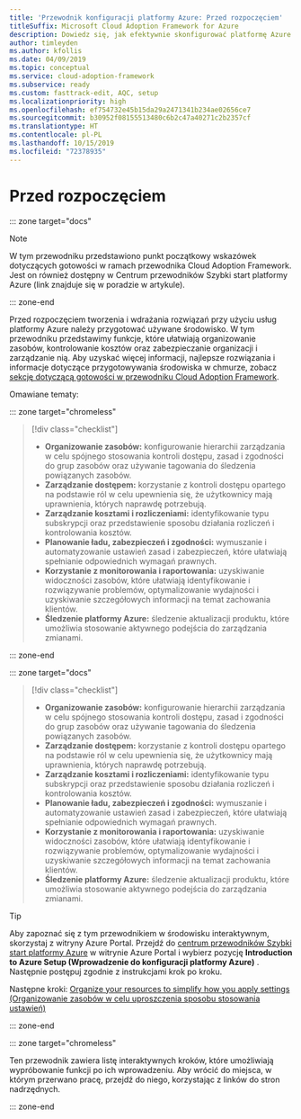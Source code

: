 ```yaml
---
title: 'Przewodnik konfiguracji platformy Azure: Przed rozpoczęciem'
titleSuffix: Microsoft Cloud Adoption Framework for Azure
description: Dowiedz się, jak efektywnie skonfigurować platformę Azure dla swojej organizacji dzięki szczegółowym wytycznym.
author: timleyden
ms.author: kfollis
ms.date: 04/09/2019
ms.topic: conceptual
ms.service: cloud-adoption-framework
ms.subservice: ready
ms.custom: fasttrack-edit, AQC, setup
ms.localizationpriority: high
ms.openlocfilehash: ef754732e45b15da29a2471341b234ae02656ce7
ms.sourcegitcommit: b30952f08155513480c6b2c47a40271c2b2357cf
ms.translationtype: HT
ms.contentlocale: pl-PL
ms.lasthandoff: 10/15/2019
ms.locfileid: "72378935"
---
```

# <a name="before-you-start"></a>Przed rozpoczęciem

::: zone target="docs"
> [!NOTE]
> W tym przewodniku przedstawiono punkt początkowy wskazówek dotyczących gotowości w ramach przewodnika Cloud Adoption Framework. Jest on również dostępny w Centrum przewodników Szybki start platformy Azure (link znajduje się w poradzie w artykule).

::: zone-end

Przed rozpoczęciem tworzenia i wdrażania rozwiązań przy użyciu usług platformy Azure należy przygotować używane środowisko. W tym przewodniku przedstawimy funkcje, które ułatwiają organizowanie zasobów, kontrolowanie kosztów oraz zabezpieczanie organizacji i zarządzanie nią. Aby uzyskać więcej informacji, najlepsze rozwiązania i informacje dotyczące przygotowywania środowiska w chmurze, zobacz [sekcję dotyczącą gotowości w przewodniku Cloud Adoption Framework](../index.md).

Omawiane tematy:

::: zone target="chromeless"

> [!div class="checklist"]
>
> - **Organizowanie zasobów:** konfigurowanie hierarchii zarządzania w celu spójnego stosowania kontroli dostępu, zasad i zgodności do grup zasobów oraz używanie tagowania do śledzenia powiązanych zasobów.
> - **Zarządzanie dostępem:** korzystanie z kontroli dostępu opartego na podstawie ról w celu upewnienia się, że użytkownicy mają uprawnienia, których naprawdę potrzebują.
> - **Zarządzanie kosztami i rozliczeniami:** identyfikowanie typu subskrypcji oraz przedstawienie sposobu działania rozliczeń i kontrolowania kosztów.
> - **Planowanie ładu, zabezpieczeń i zgodności:** wymuszanie i automatyzowanie ustawień zasad i zabezpieczeń, które ułatwiają spełnianie odpowiednich wymagań prawnych.
> - **Korzystanie z monitorowania i raportowania:** uzyskiwanie widoczności zasobów, które ułatwiają identyfikowanie i rozwiązywanie problemów, optymalizowanie wydajności i uzyskiwanie szczegółowych informacji na temat zachowania klientów.
> - **Śledzenie platformy Azure:** śledzenie aktualizacji produktu, które umożliwia stosowanie aktywnego podejścia do zarządzania zmianami.

::: zone-end

::: zone target="docs"

> [!div class="checklist"]
>
> - **Organizowanie zasobów:** konfigurowanie hierarchii zarządzania w celu spójnego stosowania kontroli dostępu, zasad i zgodności do grup zasobów oraz używanie tagowania do śledzenia powiązanych zasobów.
> - **Zarządzanie dostępem:** korzystanie z kontroli dostępu opartego na podstawie ról w celu upewnienia się, że użytkownicy mają uprawnienia, których naprawdę potrzebują.
> - **Zarządzanie kosztami i rozliczeniami:** identyfikowanie typu subskrypcji oraz przedstawienie sposobu działania rozliczeń i kontrolowania kosztów.
> - **Planowanie ładu, zabezpieczeń i zgodności:** wymuszanie i automatyzowanie ustawień zasad i zabezpieczeń, które ułatwiają spełnianie odpowiednich wymagań prawnych.
> - **Korzystanie z monitorowania i raportowania:** uzyskiwanie widoczności zasobów, które ułatwiają identyfikowanie i rozwiązywanie problemów, optymalizowanie wydajności i uzyskiwanie szczegółowych informacji na temat zachowania klientów.
> - **Śledzenie platformy Azure:** śledzenie aktualizacji produktu, które umożliwia stosowanie aktywnego podejścia do zarządzania zmianami.

> [!TIP]
> Aby zapoznać się z tym przewodnikiem w środowisku interaktywnym, skorzystaj z witryny Azure Portal. Przejdź do [centrum przewodników Szybki start platformy Azure](https://portal.azure.com/?feature.quickstart=true#blade/Microsoft_Azure_Resources/QuickstartCenterBlade) w witrynie Azure Portal i wybierz pozycję **Introduction to Azure Setup (Wprowadzenie do konfiguracji platformy Azure)** . Następnie postępuj zgodnie z instrukcjami krok po kroku.

Następne kroki: [Organize your resources to simplify how you apply settings (Organizowanie zasobów w celu uproszczenia sposobu stosowania ustawień)](./organize-resources.md)

::: zone-end

::: zone target="chromeless"

Ten przewodnik zawiera listę interaktywnych kroków, które umożliwiają wypróbowanie funkcji po ich wprowadzeniu. Aby wrócić do miejsca, w którym przerwano pracę, przejdź do niego, korzystając z linków do stron nadrzędnych.

::: zone-end
